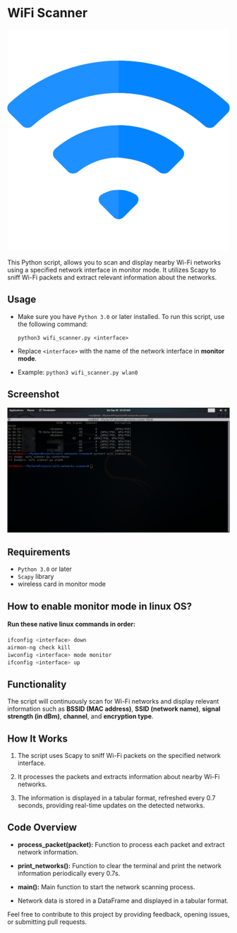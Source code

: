 # WiFi Scanner

<p align="center">
  <img src="assets/wifi.png" />
</p>

This Python script, allows you to scan and display nearby Wi-Fi networks using a specified network interface in monitor mode. It utilizes Scapy to sniff Wi-Fi packets and extract relevant information about the networks.

## Usage
- Make sure you have `Python 3.0` or later installed. To run this script, use the following command:
    ```commandline
    python3 wifi_scanner.py <interface>
    ```

- Replace `<interface>` with the name of the network interface in **monitor mode**.

- Example: `python3 wifi_scanner.py wlan0`

## Screenshot
![](https://github.com/SaherMuhamed/wifi-networks-scanner/blob/main/screenshots/Screenshot_2023-09-30_10-29-25.png)

## Requirements
- `Python 3.0` or later
- `Scapy` library
- wireless card in monitor mode

## How to enable monitor mode in linux OS?
#### Run these native linux commands in order:
```bash
ifconfig <interface> down
airmon-ng check kill
iwconfig <interface> mode monitor
ifconfig <interface> up
```

## Functionality
The script will continuously scan for Wi-Fi networks and display relevant information such as **BSSID (MAC address)**, **SSID (network name)**, **signal strength (in dBm)**, **channel**, and **encryption type**.

## How It Works
1. The script uses Scapy to sniff Wi-Fi packets on the specified network interface.

2. It processes the packets and extracts information about nearby Wi-Fi networks.

3. The information is displayed in a tabular format, refreshed every 0.7 seconds, providing real-time updates on the detected networks.

## Code Overview
- **process_packet(packet):** Function to process each packet and extract network information.

- **print_networks():** Function to clear the terminal and print the network information periodically every 0.7s.

- **main():** Main function to start the network scanning process.

- Network data is stored in a DataFrame and displayed in a tabular format.


Feel free to contribute to this project by providing feedback, opening issues, or submitting pull requests.
